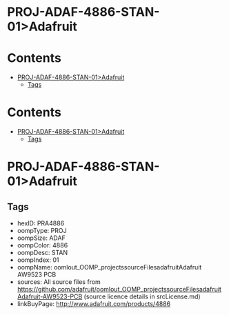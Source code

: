 
PROJ-ADAF-4886-STAN-01>Adafruit
===============================

Contents
========

* [PROJ-ADAF-4886-STAN-01>Adafruit](#proj-adaf-4886-stan-01adafruit)
	* [Tags](#tags)

Contents
========

* [PROJ-ADAF-4886-STAN-01>Adafruit](#proj-adaf-4886-stan-01adafruit)
	* [Tags](#tags)

# PROJ-ADAF-4886-STAN-01>Adafruit

## Tags

- hexID: PRA4886
- oompType: PROJ
- oompSize: ADAF
- oompColor: 4886
- oompDesc: STAN
- oompIndex: 01
- oompName: oomlout_OOMP_projectssourceFilesadafruitAdafruit AW9523 PCB
- sources: All source files from https://github.com/adafruit/oomlout_OOMP_projectssourceFilesadafruitAdafruit-AW9523-PCB (source licence details in srcLicense.md)
- linkBuyPage: http://www.adafruit.com/products/4886
